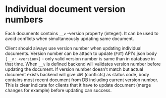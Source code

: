 # Individual document version numbers

Each documents contains `__v` -version property (integer).
It can be used to avoid conflicts when simultaneously updating same document.

Client should always use version number when updating individual documents.
Version number can be attach to update (`PUT`) API's json body
`{__v: <version>}` - only valid version number is same than in database in that time.
When `__v` is defined backend will validates version number before
updating the document. If version number doesn't match but actual document exists backend
will give `409` (conflicts) as status code, body contains most recent document
from DB including current version number. This is clear indicate for clients
that it have to update document (merge changes for example) before updating can success.
